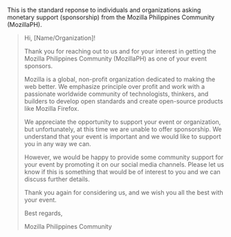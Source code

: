 This is the standard reponse to individuals and organizations asking monetary support (sponsorship) from the Mozilla Philippines Community (MozillaPH).


>Hi, [Name/Organization]!
>
>Thank you for reaching out to us and for your interest in getting the Mozilla Philippines Community (MozillaPH) as one of your event sponsors.
>
>Mozilla is a global, non-profit organization dedicated to making the web better. We emphasize principle over profit and work with a passionate worldwide community of technologists, thinkers, and builders to develop open standards and create open-source products like Mozilla Firefox.
>
>We appreciate the opportunity to support your event or organization, but unfortunately, at this time we are unable to offer sponsorship. We understand that your event is important and we would like to support you in any way we can.
>
>However, we would be happy to provide some community support for your event by promoting it on our social media channels. Please let us know if this is something that would be of interest to you and we can discuss further details.
>
>Thank you again for considering us, and we wish you all the best with your event.
>
>Best regards,
>
>Mozilla Philippines Community

